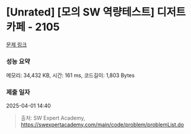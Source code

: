 # [Unrated] [모의 SW 역량테스트] 디저트 카페 - 2105 

[문제 링크](https://swexpertacademy.com/main/code/problem/problemDetail.do?contestProbId=AV5VwAr6APYDFAWu) 

### 성능 요약

메모리: 34,432 KB, 시간: 161 ms, 코드길이: 1,803 Bytes

### 제출 일자

2025-04-01 14:40



> 출처: SW Expert Academy, https://swexpertacademy.com/main/code/problem/problemList.do